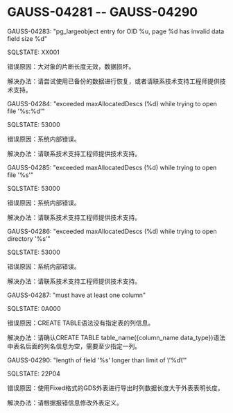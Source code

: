 # GAUSS-04281 -- GAUSS-04290

GAUSS-04283: "pg\_largeobject entry for OID %u, page %d has invalid data field size %d"

SQLSTATE: XX001

错误原因：大对象的片断长度无效，数据损坏。

解决办法：请尝试使用已备份的数据进行恢复，或者请联系技术支持工程师提供技术支持。

GAUSS-04284: "exceeded maxAllocatedDescs \(%d\) while trying to open file '%s:%d'"

SQLSTATE: 53000

错误原因：系统内部错误。

解决办法：请联系技术支持工程师提供技术支持。

GAUSS-04285: "exceeded maxAllocatedDescs \(%d\) while trying to open file '%s'"

SQLSTATE: 53000

错误原因：系统内部错误。

解决办法：请联系技术支持工程师提供技术支持。

GAUSS-04286: "exceeded maxAllocatedDescs \(%d\) while trying to open directory '%s'"

SQLSTATE: 53000

错误原因：系统内部错误。

解决办法：请联系技术支持工程师提供技术支持。

GAUSS-04287: "must have at least one column"

SQLSTATE: 0A000

错误原因：CREATE TABLE语法没有指定表的列信息。

解决办法：请确认CREATE TABLE table\_name\(\{column\_name data\_type\}\)语法中表名后面的列名信息为空，需要至少指定一列。

GAUSS-04290: "length of field '%s' longer than limit of \\'%d\\'"

SQLSTATE: 22P04

错误原因：使用Fixed格式的GDS外表进行导出时列数据长度大于外表表明长度。

解决办法：请根据报错信息修改外表定义。
